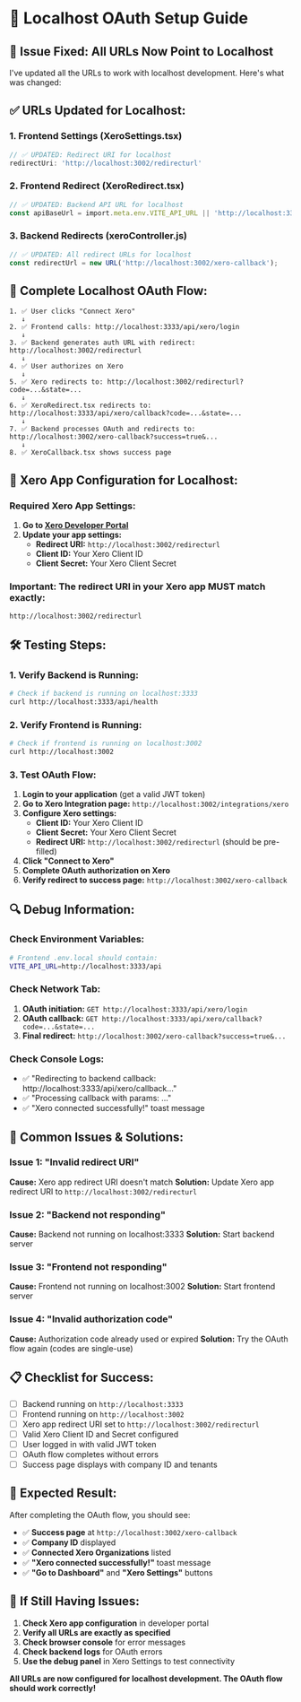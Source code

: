 # 🔧 Localhost OAuth Setup Guide

## 🎯 **Issue Fixed: All URLs Now Point to Localhost**

I've updated all the URLs to work with localhost development. Here's what was changed:

## ✅ **URLs Updated for Localhost:**

### **1. Frontend Settings (XeroSettings.tsx)**
```typescript
// ✅ UPDATED: Redirect URI for localhost
redirectUri: 'http://localhost:3002/redirecturl'
```

### **2. Frontend Redirect (XeroRedirect.tsx)**
```typescript
// ✅ UPDATED: Backend API URL for localhost
const apiBaseUrl = import.meta.env.VITE_API_URL || 'http://localhost:3333/api';
```

### **3. Backend Redirects (xeroController.js)**
```javascript
// ✅ UPDATED: All redirect URLs for localhost
const redirectUrl = new URL('http://localhost:3002/xero-callback');
```

## 🚀 **Complete Localhost OAuth Flow:**

```
1. ✅ User clicks "Connect Xero"
   ↓
2. ✅ Frontend calls: http://localhost:3333/api/xero/login
   ↓
3. ✅ Backend generates auth URL with redirect: http://localhost:3002/redirecturl
   ↓
4. ✅ User authorizes on Xero
   ↓
5. ✅ Xero redirects to: http://localhost:3002/redirecturl?code=...&state=...
   ↓
6. ✅ XeroRedirect.tsx redirects to: http://localhost:3333/api/xero/callback?code=...&state=...
   ↓
7. ✅ Backend processes OAuth and redirects to: http://localhost:3002/xero-callback?success=true&...
   ↓
8. ✅ XeroCallback.tsx shows success page
```

## 🔧 **Xero App Configuration for Localhost:**

### **Required Xero App Settings:**
1. **Go to [Xero Developer Portal](https://developer.xero.com/)**
2. **Update your app settings:**
   - **Redirect URI:** `http://localhost:3002/redirecturl`
   - **Client ID:** Your Xero Client ID
   - **Client Secret:** Your Xero Client Secret

### **Important:** The redirect URI in your Xero app **MUST** match exactly:
```
http://localhost:3002/redirecturl
```

## 🛠️ **Testing Steps:**

### **1. Verify Backend is Running:**
```bash
# Check if backend is running on localhost:3333
curl http://localhost:3333/api/health
```

### **2. Verify Frontend is Running:**
```bash
# Check if frontend is running on localhost:3002
curl http://localhost:3002
```

### **3. Test OAuth Flow:**
1. **Login to your application** (get a valid JWT token)
2. **Go to Xero Integration page:** `http://localhost:3002/integrations/xero`
3. **Configure Xero settings:**
   - **Client ID:** Your Xero Client ID
   - **Client Secret:** Your Xero Client Secret
   - **Redirect URI:** `http://localhost:3002/redirecturl` (should be pre-filled)
4. **Click "Connect to Xero"**
5. **Complete OAuth authorization on Xero**
6. **Verify redirect to success page:** `http://localhost:3002/xero-callback`

## 🔍 **Debug Information:**

### **Check Environment Variables:**
```bash
# Frontend .env.local should contain:
VITE_API_URL=http://localhost:3333/api
```

### **Check Network Tab:**
1. **OAuth initiation:** `GET http://localhost:3333/api/xero/login`
2. **OAuth callback:** `GET http://localhost:3333/api/xero/callback?code=...&state=...`
3. **Final redirect:** `http://localhost:3002/xero-callback?success=true&...`

### **Check Console Logs:**
- ✅ "Redirecting to backend callback: http://localhost:3333/api/xero/callback..."
- ✅ "Processing callback with params: ..."
- ✅ "Xero connected successfully!" toast message

## 🚨 **Common Issues & Solutions:**

### **Issue 1: "Invalid redirect URI"**
**Cause:** Xero app redirect URI doesn't match
**Solution:** Update Xero app redirect URI to `http://localhost:3002/redirecturl`

### **Issue 2: "Backend not responding"**
**Cause:** Backend not running on localhost:3333
**Solution:** Start backend server

### **Issue 3: "Frontend not responding"**
**Cause:** Frontend not running on localhost:3002
**Solution:** Start frontend server

### **Issue 4: "Invalid authorization code"**
**Cause:** Authorization code already used or expired
**Solution:** Try the OAuth flow again (codes are single-use)

## 📋 **Checklist for Success:**

- [ ] Backend running on `http://localhost:3333`
- [ ] Frontend running on `http://localhost:3002`
- [ ] Xero app redirect URI set to `http://localhost:3002/redirecturl`
- [ ] Valid Xero Client ID and Secret configured
- [ ] User logged in with valid JWT token
- [ ] OAuth flow completes without errors
- [ ] Success page displays with company ID and tenants

## 🎉 **Expected Result:**

After completing the OAuth flow, you should see:
- ✅ **Success page** at `http://localhost:3002/xero-callback`
- ✅ **Company ID** displayed
- ✅ **Connected Xero Organizations** listed
- ✅ **"Xero connected successfully!"** toast message
- ✅ **"Go to Dashboard"** and **"Xero Settings"** buttons

## 🔧 **If Still Having Issues:**

1. **Check Xero app configuration** in developer portal
2. **Verify all URLs are exactly as specified**
3. **Check browser console** for error messages
4. **Check backend logs** for OAuth errors
5. **Use the debug panel** in Xero Settings to test connectivity

**All URLs are now configured for localhost development. The OAuth flow should work correctly!**

